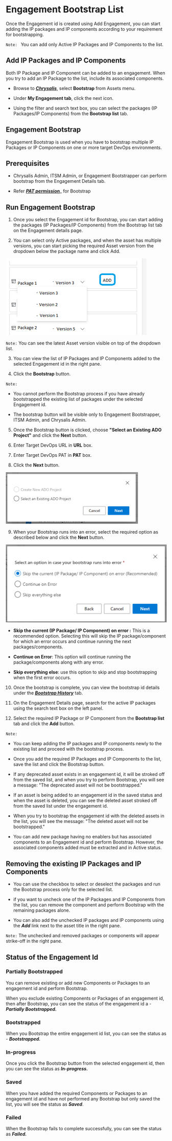 # Engagement Bootstrap List

Once the Engagement id is created using Add Engagement, you can start adding the IP packages and IP components according to your requirement for bootstrapping.

`Note: ` You can add only Active IP Packages and IP Components to the list.

## Add IP Packages and IP Components

Both IP Package and IP Component can be added to an engagement. When you try to add an IP Package to the list, include its associated components.

- Browse to **_[Chrysalis](https://aka.ms/chrysalis)_**, select **Bootstrap** from Assets menu.

- Under **My Engagement tab**, click the next icon.

- Using the filter and search text box, you can select the packages (IP Packages/IP Components) from the **Bootstrap list** tab.


## Engagement Bootstrap

Engagement Bootstrap is used when you have to bootstrap multiple IP Packages or IP Components on one or more target DevOps environments.

## Prerequisites

- Chrysalis Admin, ITSM Admin, or Engagement Bootstrapper can perform bootstrap from the Engagement Details tab.

- Refer **[_PAT permission_](https://aka.ms/PAT-Access)**_ for Bootstrap


## Run Engagement Bootstrap

1. Once you select the Engagement id for Bootstrap, you can start adding the packages (IP Packages/IP Components) from the Bootstrap list tab on the Engagement details page.

2. You can select only Active packages, and when the asset has multiple versions, you can start picking the required Asset version from the dropdown below the package name and click Add.

![packagedropdown.png](media/packagedropdown.png)

`Note:` You can see the latest Asset version visible on top of the dropdown list.

3. You can view the list of IP Packages and IP Components added to the selected Engagement id in the right pane.

4. Click the **Bootstrap** button.

`Note:`   

- You cannot perform the Bootstrap process if you have already bootstrapped the existing list of packages under the selected Engagement id. 

- The bootstrap button will be visible only to Engagement Bootstrapper, ITSM Admin, and Chrysalis Admin.

5. Once the Bootstrap button is clicked, choose **"Select an Existing ADO Project"** and click the **Next** button.

6. Enter Target DevOps URL in **URL** box.

7. Enter Target DevOps PAT in **PAT** box.

8. Click the **Next** button.

![SelectADO.png](media/SelectADO.png)

9. When your Bootstrap runs into an error, select the required option as described below and click the **Next** button.

![skipADO.png](media/skipADO.png)

- **Skip the current (IP Package/ IP Component) on error :**
    This is a recommended option. Selecting this will skip the IP package/component for which an error occurs and continue running the next packages/components.

- **Continue on Error**: This option will continue running the package/components along with any error.

- **Skip everything else**: use this option to skip and stop bootstrapping when the first error occurs.

10. Once the bootstrap is complete, you can view the bootstrap id details under the [**_Bootstrap History_**](https://aka.ms/Bootstrap-History-tab) tab.

11. On the Engagement Details page, search for the active IP packages using the search text box on the left panel.

12. Select the required IP Package or IP Component from the **Bootstrap list** tab and click the **Add** button.

`Note:` 

- You can keep adding the IP packages and IP components newly to the existing list and proceed with the bootstrap process.

- Once you add the required IP Packages and IP Components to the list, save the list and click the Bootstrap button.

- If any deprecated asset exists in an engagement id, it will be stroked off from the saved list, and when you try to perform Bootstrap, you will see a message: "The deprecated asset will not be bootstrapped."

- If an asset is being added to an engagement id in the saved status and when the asset is deleted, you can see the deleted asset stroked off from the saved list under the engagement id.

- When you try to bootstrap the engagement id with the deleted assets in the list, you will see the message: "The deleted asset will not be bootstrapped."

- You can add new package having no enablers but has associated components to an Engagement id and perform Bootstrap. However, the associated components added must be extracted and in Active status.

## Removing the existing IP Packages and IP Components

 - You can use the checkbox to select or deselect the packages and run the Bootstrap process only for the selected list. 

- if you want to uncheck one of the IP Packages and IP Components from the list, you can remove the component and perform Bootstrap with the remaining packages alone.

- You can also add the unchecked IP packages and IP components using the **_Add_** link next to the asset title in the right pane.

`Note:` The unchecked and removed packages or components will appear strike-off in the right pane.

## Status of the Engagement Id 

### Partially Bootstrapped

You can remove existing or add new Components or Packages to an engagement id and perform Bootstrap. 

When you exclude existing Components or Packages of an engagement id, then after Bootstrap, you can see the status of the engagement id a - **_Partially Bootstrapped._** 

### Bootstrapped

When you Bootstrap the entire engagement id list, you can see the status as - **_Bootstrapped._**

### In-progress

Once you click the Bootstrap button from the selected engagement id, then you can see the status as **_In-progress._**

### Saved

When you have added the required Components or Packages to an engagement id and have not performed any Bootstrap but only saved the list, you will see the status as **_Saved_**.

### Failed

When the Bootstrap fails to complete successfully, you can see the status as **_Failed._**
